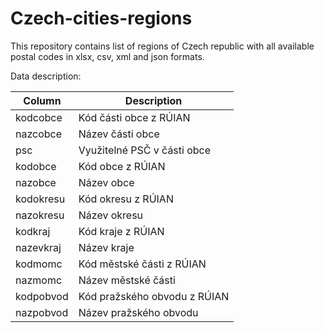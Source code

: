 # Czech-cities-regions

This repository contains list of regions of Czech republic with all available postal codes in xlsx, csv, xml and json formats.

Data description:

| Column    | Description                  |
| --------- | ---------------------------- |
| kodcobce  | Kód části obce z RÚIAN       |
| nazcobce  | Název části obce             |
| psc       | Využitelné PSČ v části obce  |
| kodobce   | Kód obce z RÚIAN             |
| nazobce   | Název obce                   |
| kodokresu | Kód okresu z RÚIAN           |
| nazokresu | Název okresu                 |
| kodkraj   | Kód kraje z RÚIAN            |
| nazevkraj | Název kraje                  |
| kodmomc   | Kód městské části z RÚIAN    |
| nazmomc   | Název městské části          |
| kodpobvod | Kód pražského obvodu z RÚIAN |
| nazpobvod | Název pražského obvodu       |
